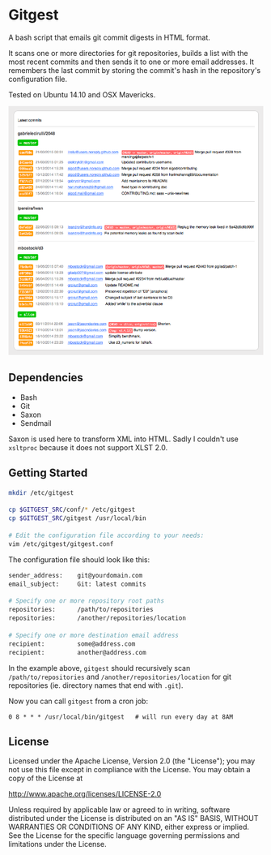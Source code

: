 # Gitgest

A bash script that emails git commit digests in HTML format.

It scans one or more directories for git repositories, builds a list with the most recent commits and then sends it to one or more email addresses. It remembers the last commit by storing the commit's hash in the repository's configuration file.

Tested on Ubuntu 14.10 and OSX Mavericks.

![Sample digest email message](https://raw.githubusercontent.com/ccidral/gitgest/master/images/gitgest.png)

## Dependencies

 * Bash
 * Git
 * Saxon
 * Sendmail

Saxon is used here to transform XML into HTML. Sadly I couldn't use `xsltproc` because it does not support XLST 2.0.

## Getting Started

```bash
mkdir /etc/gitgest

cp $GITGEST_SRC/conf/* /etc/gitgest
cp $GITGEST_SRC/gitgest /usr/local/bin

# Edit the configuration file according to your needs:
vim /etc/gitgest/gitgest.conf
```

The configuration file should look like this:

```bash
sender_address:    git@yourdomain.com
email_subject:     Git: latest commits

# Specify one or more repository root paths
repositories:      /path/to/repositories
repositories:      /another/repositories/location

# Specify one or more destination email address
recipient:         some@address.com
recipient:         another@address.com
```
In the example above, `gitgest` should recursively scan `/path/to/repositories` and `/another/repositories/location` for git repositories (ie. directory names that end with `.git`).

Now you can call `gitgest` from a cron job:

```cron
0 8 * * * /usr/local/bin/gitgest   # will run every day at 8AM
```

## License
Licensed under the Apache License, Version 2.0 (the "License"); you may not use this file except in compliance with the License. You may obtain a copy of the License at

  http://www.apache.org/licenses/LICENSE-2.0

Unless required by applicable law or agreed to in writing, software distributed under the License is distributed on an "AS IS" BASIS, WITHOUT WARRANTIES OR CONDITIONS OF ANY KIND, either express or implied. See the License for the specific language governing permissions and limitations under the License.
